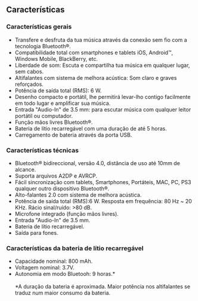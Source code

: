 ## Características

### Características gerais

* Transfere e desfruta da tua música através da conexão sem fio com a tecnologia Bluetooth®.
* Compatibilidade total com smartphones e tablets iOS, Android™, Windows Mobile, BlackBerry, etc.
* Liberdade de som: Escuta e compartilha tua música em qualquer lugar, sem cabos.
* Altifalantes com sistema de melhora acústica: Som claro e graves reforçados.
* Potência de saída total (RMS): 6 W.
* Desenho compacto e portátil, lhe permitirá levar-lho contigo facilmente em todo lugar e amplificar sua música.
* Entrada "Audio-In" de 3.5 mm: para escutar música com qualquer leitor portátil ou computador.
* Função mãos livres Bluetooth®.
* Bateria de lítio recarregável com uma duração de até 5 horas.
* Carregamento de bateria através da porta USB.

### Características técnicas

* Bluetooth® bidireccional, versão 4.0, distância de uso até 10mm de alcance.
* Suporta arquivos A2DP e AVRCP.
* Fácil sincronização com tablets, Smartphones, Portáteis, MAC, PC, PS3  qualquer outro dispositivo Bluetooth®.
* Alto-falantes 2.0 com sistema de melhora acústica.
* Potência de saída total (RMS):6 W.
Resposta em frequência: 80 Hz ~ 20 KHz.
Rácio sinal/ruído: >80 dB.
* Microfone integrado (função mãos livres).
* Entrada "Audio-In" de 3.5 mm.
* Bateria de lítio recarregável.
* Saída para fones.



### Características da bateria de lítio recarregável

* Capacidade nominal: 800 mAh.
* Voltagem nominal: 3.7V.
* Autonomia em modo Bluetooh: 9 horas.*
<br/><br/>
 *A duração da bateria é aproximada. Maior potência nos altifalantes se traduz num maior consumo da bateria.
